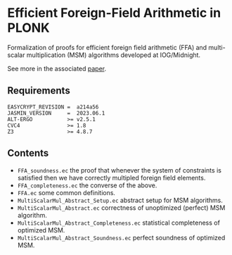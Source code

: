 # Efficient Foreign-Field Arithmetic in PLONK
Formalization of proofs for efficient foreign field arithmetic (FFA) and multi-scalar multiplication (MSM) algorithms developed at IOG/Midnight.

See more in the associated [paper](https://eprint.iacr.org/2025/695).

## Requirements

```
EASYCRYPT_REVISION =  a214a56
JASMIN_VERSION     =  2023.06.1
ALT-ERGO           >= v2.5.1
CVC4               >= 1.8
Z3                 >= 4.8.7
```

## Contents
* `FFA_soundness.ec` the proof that whenever the system of constraints is satisfied then we have correctly multipled foreign field elements.
* `FFA_completeness.ec` the converse of the above.
* `FFA.ec` some common definitions.
* `MultiScalarMul_Abstract_Setup.ec` abstract setup for MSM algorithms.
* `MultiScalarMul_Abstract.ec` correctness of unoptimized (perfect) MSM algorithm.
* `MultiScalarMul_Abstract_Completeness.ec` statistical completeness of optimized MSM.
* `MultiScalarMul_Abstract_Soundness.ec` perfect soundness of optimized MSM.

